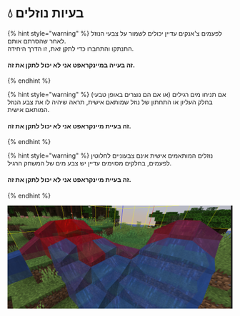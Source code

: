 # 💧 בעיות נוזלים

{% hint style="warning" %}
לפעמים צ'אנקים עדיין יכולים לשמור על צבעי הנוזל לאחר שהסרתם אותם.\
התנתקו והתחברו כדי לתקן זאת, זו הדרך היחידה.

#### **זה בעייה במיינקראפט אני לא יכול לתקן את זה.**
{% endhint %}

{% hint style="warning" %}
אם תניחו מים רגילים (או אם הם נוצרים באופן טבעי) בחלק העליון או התחתון של נוזל שמותאם אישית, תראה שיהיה לו את צבע הנוזל המותאם אישית.

#### **זה בעיית מיינקראפט אני לא יכול לתקן את זה.**
{% endhint %}

{% hint style="warning" %}
נוזלים המותאמים אישית אינם צבעוניים לחלוטין לפעמים, בחלקים מסוימים עדיין יש צבע מים של המשחק הרגיל.

#### **זה בעיית מיינקראפט אני לא יכול לתקן את זה.**
{% endhint %}

![](<../.gitbook/assets/immagine (14) (1) (2) (3) (3) (4) (4) (5) (7) (8) (3) (10) (16).png>)
